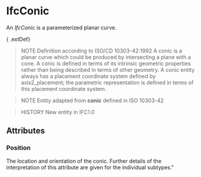 # IfcConic

An _IfcConic_ is a parameterized planar curve.

{ .extDef}
> NOTE  Definition according to ISO/CD 10303-42:1992
> A conic is a planar curve which could be produced by intersecting a plane with a cone. A conic is defined in terms of its intrinsic geometric properties rather than being described in terms of other geometry. A conic entity always has a placement coordinate system defined by axis2_placement; the parametric representation is defined in terms of this placement coordinate system.

> NOTE Entity adapted from **conic** defined in ISO 10303-42

> HISTORY  New entity in IFC1.0

## Attributes

### Position
The location and orientation of the conic. Further details of the interpretation of this attribute are given for the individual subtypes."

